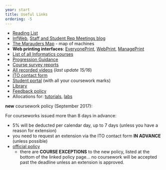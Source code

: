 ```yaml
---
year: start
title: Useful Links
ordering: -5
---
```


* [Reading List](https://goo.gl/9NkLch)
* [InfWeb](http://web.inf.ed.ac.uk/), [Staff and Student Rep Meetings blog](http://blog.inf.ed.ac.uk/issr/)
* [The Marauders Map](https://map.betterinformatics.com) - map of machines
* **Web printing interfaces**: [EveryonePrint](http://www.everyoneprint.is.ed.ac.uk), [WebPrint](http://webprint.inf.ed.ac.uk), [ManagePrint](http://www.manageprint.is.ed.ac.uk)
* [List of all Informatics courses](http://course.inf.ed.ac.uk/)
* [Progression Guidance](http://web.inf.ed.ac.uk/infweb/student-services/ito/admin/progression-guidance)
* [Course survey reports](http://www.inf.ed.ac.uk/admin/ITO/course-survey-reports/)
* [All recorded videos](http://groups.inf.ed.ac.uk/vision/VIDEO/) (*last update 15/16*)
* [ITO contact form](https://www.inf.ed.ac.uk/cgi-bin/iss/contact.cgi)
* [Student portal](https://student.inf.ed.ac.uk/) (with all your coursework marks)
* [Library](http://www.ed.ac.uk/schools-departments/information-services/library-museum-gallery)
* [Feedback policy](http://www.inf.ed.ac.uk/student-services/teaching-organisation/for-taught-students/coursework-and-projects/coursework-assessment-and-feedback)
* Allocations for: [tutorials](https://portal.theon.inf.ed.ac.uk/reports/upt/open/TP072_Tutorial_Groups/), [labs](https://portal.theon.inf.ed.ac.uk/reports/upt/open/TP082_Laboratory_Groups/)

<!--
- [Informatics Room Booking System](https://rbs.inf.ed.ac.uk/ito)
-->

**new** coursework policy (September 2017):

For courseworks issued more than 8 days in advance:

* 5% will be deducted per calendar day, up to 7 days (unless you have a reason for extension)
* you need to request an extension via the ITO contact form **IN ADVANCE** (unless possible)
* [official policy](http://web.inf.ed.ac.uk/infweb/student-services/ito/admin/coursework-projects/late-coursework-extension-requests)
    * there are **COURSE EXCEPTIONS** to the new policy, listed at the bottom of the linked policy page... no coursework will be accepted past the deadline unless an extension is approved.
